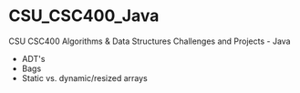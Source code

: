 # CSU_CSC400_Java
CSU CSC400 Algorithms &amp; Data Structures Challenges and Projects - Java

* ADT's
* Bags
* Static vs. dynamic/resized arrays
